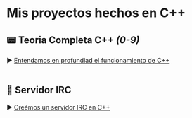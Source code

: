 # Mis proyectos hechos en C++

## 📟 Teoria Completa C++ *(0-9)*
► [Entendamos en profundiad el funcionamiento de C++](https://github.com/gjmacias/CPP)
<br>
<br>
## 💬 Servidor IRC
► [Creémos un servidor IRC en C++](https://github.com/gjmacias/ft_irc)
<br>
